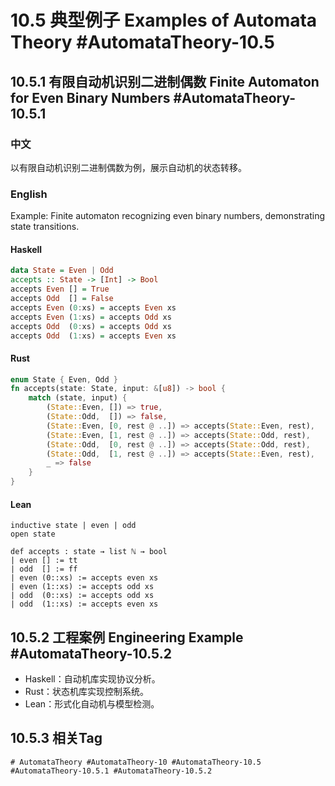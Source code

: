 # 10.5 典型例子 Examples of Automata Theory #AutomataTheory-10.5

## 10.5.1 有限自动机识别二进制偶数 Finite Automaton for Even Binary Numbers #AutomataTheory-10.5.1

### 中文

以有限自动机识别二进制偶数为例，展示自动机的状态转移。

### English

Example: Finite automaton recognizing even binary numbers, demonstrating state transitions.

#### Haskell

```haskell
data State = Even | Odd
accepts :: State -> [Int] -> Bool
accepts Even [] = True
accepts Odd  [] = False
accepts Even (0:xs) = accepts Even xs
accepts Even (1:xs) = accepts Odd xs
accepts Odd  (0:xs) = accepts Odd xs
accepts Odd  (1:xs) = accepts Even xs
```

#### Rust

```rust
enum State { Even, Odd }
fn accepts(state: State, input: &[u8]) -> bool {
    match (state, input) {
        (State::Even, []) => true,
        (State::Odd,  []) => false,
        (State::Even, [0, rest @ ..]) => accepts(State::Even, rest),
        (State::Even, [1, rest @ ..]) => accepts(State::Odd, rest),
        (State::Odd,  [0, rest @ ..]) => accepts(State::Odd, rest),
        (State::Odd,  [1, rest @ ..]) => accepts(State::Even, rest),
        _ => false
    }
}
```

#### Lean

```lean
inductive state | even | odd
open state

def accepts : state → list ℕ → bool
| even [] := tt
| odd  [] := ff
| even (0::xs) := accepts even xs
| even (1::xs) := accepts odd xs
| odd  (0::xs) := accepts odd xs
| odd  (1::xs) := accepts even xs
```

## 10.5.2 工程案例 Engineering Example #AutomataTheory-10.5.2

- Haskell：自动机库实现协议分析。
- Rust：状态机库实现控制系统。
- Lean：形式化自动机与模型检测。

## 10.5.3 相关Tag

`# AutomataTheory #AutomataTheory-10 #AutomataTheory-10.5 #AutomataTheory-10.5.1 #AutomataTheory-10.5.2`
